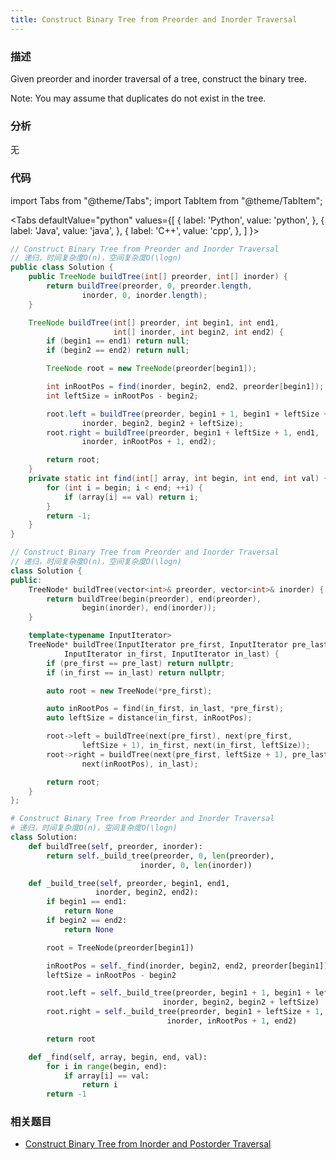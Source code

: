 ```yaml
---
title: Construct Binary Tree from Preorder and Inorder Traversal
---
```


### 描述

Given preorder and inorder traversal of a tree, construct the binary tree.

Note:
You may assume that duplicates do not exist in the tree.

### 分析

无

### 代码

import Tabs from "@theme/Tabs";
import TabItem from "@theme/TabItem";

<Tabs
defaultValue="python"
values={[
{ label: 'Python', value: 'python', },
{ label: 'Java', value: 'java', },
{ label: 'C++', value: 'cpp', },
]
}>
<TabItem value="java">

```java
// Construct Binary Tree from Preorder and Inorder Traversal
// 递归，时间复杂度O(n)，空间复杂度O(\logn)
public class Solution {
    public TreeNode buildTree(int[] preorder, int[] inorder) {
        return buildTree(preorder, 0, preorder.length,
                inorder, 0, inorder.length);
    }

    TreeNode buildTree(int[] preorder, int begin1, int end1,
                       int[] inorder, int begin2, int end2) {
        if (begin1 == end1) return null;
        if (begin2 == end2) return null;

        TreeNode root = new TreeNode(preorder[begin1]);

        int inRootPos = find(inorder, begin2, end2, preorder[begin1]);
        int leftSize = inRootPos - begin2;

        root.left = buildTree(preorder, begin1 + 1, begin1 + leftSize + 1,
                inorder, begin2, begin2 + leftSize);
        root.right = buildTree(preorder, begin1 + leftSize + 1, end1,
                inorder, inRootPos + 1, end2);

        return root;
    }
    private static int find(int[] array, int begin, int end, int val) {
        for (int i = begin; i < end; ++i) {
            if (array[i] == val) return i;
        }
        return -1;
    }
}
```

</TabItem>
<TabItem value="cpp">

```cpp
// Construct Binary Tree from Preorder and Inorder Traversal
// 递归，时间复杂度O(n)，空间复杂度O(\logn)
class Solution {
public:
    TreeNode* buildTree(vector<int>& preorder, vector<int>& inorder) {
        return buildTree(begin(preorder), end(preorder),
                begin(inorder), end(inorder));
    }

    template<typename InputIterator>
    TreeNode* buildTree(InputIterator pre_first, InputIterator pre_last,
            InputIterator in_first, InputIterator in_last) {
        if (pre_first == pre_last) return nullptr;
        if (in_first == in_last) return nullptr;

        auto root = new TreeNode(*pre_first);

        auto inRootPos = find(in_first, in_last, *pre_first);
        auto leftSize = distance(in_first, inRootPos);

        root->left = buildTree(next(pre_first), next(pre_first,
                leftSize + 1), in_first, next(in_first, leftSize));
        root->right = buildTree(next(pre_first, leftSize + 1), pre_last,
                next(inRootPos), in_last);

        return root;
    }
};
```

</TabItem>

<TabItem value="python">

```python
# Construct Binary Tree from Preorder and Inorder Traversal
# 递归，时间复杂度O(n)，空间复杂度O(\logn)
class Solution:
    def buildTree(self, preorder, inorder):
        return self._build_tree(preorder, 0, len(preorder),
                             inorder, 0, len(inorder))

    def _build_tree(self, preorder, begin1, end1,
                   inorder, begin2, end2):
        if begin1 == end1:
            return None
        if begin2 == end2:
            return None

        root = TreeNode(preorder[begin1])

        inRootPos = self._find(inorder, begin2, end2, preorder[begin1])
        leftSize = inRootPos - begin2

        root.left = self._build_tree(preorder, begin1 + 1, begin1 + leftSize + 1,
                                  inorder, begin2, begin2 + leftSize)
        root.right = self._build_tree(preorder, begin1 + leftSize + 1, end1,
                                   inorder, inRootPos + 1, end2)

        return root

    def _find(self, array, begin, end, val):
        for i in range(begin, end):
            if array[i] == val:
                return i
        return -1
```

</TabItem>
</Tabs>

### 相关题目

- [Construct Binary Tree from Inorder and Postorder Traversal](construct-binary-tree-from-inorder-and-postorder-traversal.md)
